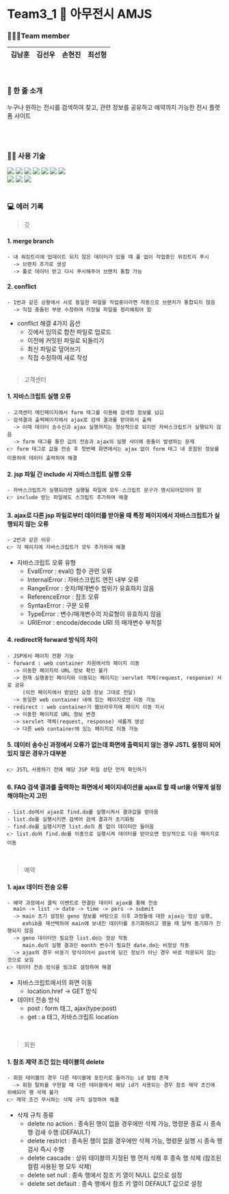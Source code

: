 # Team3_1 🙌 아무전시 AMJS


<h3> 👨‍👧‍👦Team member </h3>

|김남훈|김선우|손현진|최선형|
|-----|-----|-----|-----|

<br>

<h3> 🌱 한 줄 소개 </h3>
누구나 원하는 전시를 검색하여 찾고, 관련 정보를 공유하고 예약까지 가능한 전시 플랫폼 사이트

<br><br>

<h3> 👩‍💻 사용 기술 </h3>
<div>
  <img src="https://img.shields.io/badge/Java-007396?style=for-the-badge&logo=Java&logoColor=white" />
  <img src="https://img.shields.io/badge/HTML5-E34F26?style=for-the-badge&logo=HTML5&logoColor=white" />
  <img src="https://img.shields.io/badge/CSS3-1572B6?style=for-the-badge&logo=CSS3&logoColor=white" />
  <img src="https://img.shields.io/badge/bootstrap-7952B3?style=for-the-badge&logo=bootstrap&logoColor=white">
  <img src="https://img.shields.io/badge/javascript-F7DF1E?style=for-the-badge&logo=javascript&logoColor=black">
  <img src="https://img.shields.io/badge/jquery-0769AD?style=for-the-badge&logo=jquery&logoColor=white">
  <img src="https://img.shields.io/badge/Oracle-F80000?style=for-the-badge&logo=Oracle&logoColor=white"/> 
  
  </br>
  
  <img src="https://img.shields.io/badge/Github-181717?style=for-the-badge&logo=github&logoColor=white"/>
  <img src="https://img.shields.io/badge/Eclipse IDE-2C2255?style=for-the-badge&logo=Eclipse IDE&logoColor=white"/> 
  <img src="https://img.shields.io/badge/apache tomcat-F8DC75?style=for-the-badge&logo=apachetomcat&logoColor=white">
</div>

<br>

<h3> 💻 에러 기록 </h3>

> 깃

  #### 1. merge branch
  
    - 내 워킹트리에 업데이트 되지 않은 데이터가 있을 때 풀 없이 작업중인 워킹트리 푸시
      -> 브랜치 추가로 생성
      -> 풀로 데이터 받고 다시 푸시해주어 브랜치 통합 가능
  
  #### 2. conflict 
  
    - 1번과 같은 상황에서 서로 동일한 파일을 작업중이라면 자동으로 브랜치가 통합되지 않음
      -> 직접 충돌된 부분 수정하여 저장될 파일을 정리해줘야 함
      
  * conflict 해결 4가지 옵션 
      - 깃에서 임의로 합친 파일로 업로드
      - 이전에 커밋된 파일로 되돌리기 
      - 최신 파일로 덮어쓰기 
      - 직접 수정하여 새로 작성
<br><br>

> 고객센터

  #### 1. 자바스크립트 실행 오류
  
    - 고객센터 메인페이지에서 form 태그를 이용해 검색창 정보를 넘김
    - 검색결과 출력페이지에서 ajax로 검색 결과를 받아와서 출력
      -> 이때 데이터 송수신과 ajax 실행까지는 정상적으로 되지만 자바스크립트가 실행되지 않음
      -> form 태그를 통한 값의 전송과 ajax의 실행 사이에 충돌이 발생하는 문제
    👉 form 태그로 값을 전송 후 첫번째 화면에서는 ajax 없이 form 태그 내 포함된 정보를 이용하여 데이터 출력하여 해결
    
  #### 2. jsp 파일 간 include 시 자바스크립트 실행 오류
  
    - 자바스크립트가 실행되려면 실행될 파일에 모두 스크립트 문구가 명시되어있어야 함
    👉 include 받는 파일에도 스크립트 추가하여 해결
    
  #### 3. ajax로 다른 jsp 파일로부터 데이터를 받아올 때 특정 페이지에서 자바스크립트가 실행되지 않는 오류
  
    - 2번과 같은 이유
    👉 각 페이지에 자바스크립트가 모두 추가하여 해결   
    
  
  * 자바스크립트 오류 유형 
    - EvalError : eval() 함수 관련 오류
    - InternalError : 자바스크립트 엔진 내부 오류
    - RangeError : 숫자/매개변수 범위가 유효하지 않음
    - ReferenceError : 참조 오류
    - SyntaxError : 구문 오류
    - TypeError : 변수/매개변수의 자료형이 유효하지 않음
    - URIError : encode/decode URI 의 매개변수 부적절
    
    
  #### 4. redirect와 forward 방식의 차이
  
    - JSP에서 페이지 전환 기능
    - forward : web container 차원에서의 페이지 이동
      -> 이동한 페이지의 URL 정보 확인 불가
      -> 현재 실행중인 페이지와 이동되는 페이지는 servlet 객체(request, response) 서로 공유
         (이전 페이지에서 받았던 요청 정보 그대로 전달)
      -> 동일한 web container 내에 있는 페이지로만 이동 가능
    - redirect : web container가 웹브라우저에 페이지 이동 지시
      -> 이동한 페이지로 URL 정보 변경
      -> servlet 객체(request, response) 새롭게 생성
      -> 다른 web container에 있는 페이지로 이동 가능
  
  #### 5. 데이터 송수신 과정에서 오류가 없는데 화면에 출력되지 않는 경우 JSTL 설정이 되어있지 않은 경우가 대부분
  
    👉 JSTL 사용하기 전에 해당 JSP 파일 상단 먼저 확인하기
    
  #### 6. FAQ 검색 결과를 출력하는 화면에서 페이지네이션을 ajax로 할 때 url을 어떻게 설정해야하는지 고민
  
    - list.do에서 ajax로 find.do를 실행시켜서 결과값을 받아옴
    - list.do를 실행시키면 검색어 검색 결과가 초기화됨
    - find.do를 실행시키면 list.do의 폼 없이 데이터만 들어옴
    👉 list.do와 find.do를 이중으로 실행시켜 데이터를 받아오면 정상적으로 다음 페이지로 이동
<br>
    
> 예약

  #### 1. ajax 데이터 전송 오류
  
    - 예약 과정에서 클릭 이벤트로 연결된 데이터 ajax를 통해 전송
      main -> list -> date -> time -> pers -> submit
      -> main 초기 설정된 geno 정보를 바탕으로 이후 과정들에 대한 ajax는 정상 실행,
         exhib을 재선택하여 main에 보내진 데이터를 초기화하려고 했을 때 달력 동기화가 진행되지 않음
      -> geno 데이터만 필요한 list.do는 정상 작동
         main.do의 실행 결과인 month 변수가 필요한 date.do는 비정상 작동
      -> ajax의 경우 비동기 방식이어서 post에 담긴 정보가 아닌 경우 바로 적용되지 않는 것으로 보임
    👉 데이터 전송 방식을 링크로 설정하여 해결
    
    
  * 자바스크립트에서의 화면 이동 
    - location.href -> GET 방식
  * 데이터 전송 방식
    - post : form 태그, ajax(type:post)
    - get : a 태그, 자바스크립트 location 
<br>

> 회원

  #### 1. 참조 제약 조건 있는 테이블의 delete
  
    - 회원 테이블의 경우 다른 테이블에 포린키로 들어가는 id 컬럼 존재
      -> 회원 탈퇴를 구현할 때 다른 테이블에서 해당 id가 사용되는 경우 참조 제약 조건에 위배되어 행 삭제 불가
    👉 제약 조건 무시하는 삭제 규칙 설정하여 해결 
    
    
   * 삭제 규칙 종류
     - delete no action : 종속된 행이 없을 경우에만 삭제 가능, 명령문 종료 시 종속 행 검새 수행 (DEFAULT)
     - delete restrict : 종속된 행이 없을 경우에만 삭제 가능, 명령문 실행 시 종속 행 검사 즉시 수행
     - delete cascade : 상위 테이블의 지정된 행 먼저 삭제 후 종속 행 삭제 (참조된 컬럼 사용된 행 모두 삭제)
     - delete set null : 종속 행에서 참조 키 열이 NULL 값으로 설정
     - delete set default : 종속 행에서 참조 키 열이 DEFAULT 값으로 설정
      
